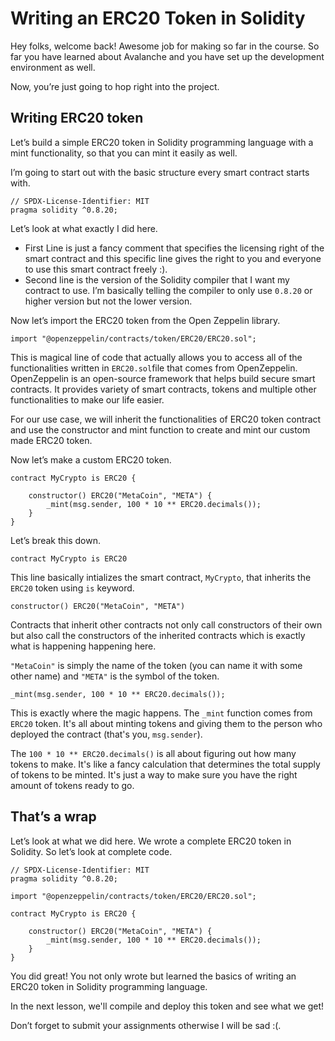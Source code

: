 # Writing an ERC20 Token in Solidity

Hey folks, welcome back! Awesome job for making so far in the course. So far you have learned about Avalanche and you have set up the development environment as well.

Now, you’re just going to hop right into the project.

## Writing ERC20 token

Let’s build a simple ERC20 token in Solidity programming language with a mint functionality, so that you can mint it easily as well.

I’m going to start out with the basic structure every smart contract starts with.

```
// SPDX-License-Identifier: MIT
pragma solidity ^0.8.20;
```

Let’s look at what exactly I did here.

- First Line is just a fancy comment that specifies the licensing right of the smart contract and this specific line gives the right to you and everyone to use this smart contract freely :).
- Second line is the version of the Solidity compiler that I want my contract to use. I’m basically telling the compiler to only use `0.8.20` or higher version but not the lower version.

Now let’s import the ERC20 token from the Open Zeppelin library.

```
import "@openzeppelin/contracts/token/ERC20/ERC20.sol";
```

This is magical line of code that actually allows you to access all of the functionalities written in `ERC20.sol`file that comes from OpenZeppelin. OpenZeppelin is an open-source framework that helps build secure smart contracts. It provides variety of smart contracts, tokens and multiple other functionalities to make our life easier.

For our use case, we will inherit the functionalities of ERC20 token contract and use the constructor and mint function to create and mint our custom made ERC20 token.

Now let’s make a custom ERC20 token.

```
contract MyCrypto is ERC20 {

    constructor() ERC20("MetaCoin", "META") {
        _mint(msg.sender, 100 * 10 ** ERC20.decimals());
    }
}
```

Let’s break this down.

```
contract MyCrypto is ERC20
```

This line basically intializes the smart contract, `MyCrypto`, that inherits the `ERC20` token using `is` keyword.

```
constructor() ERC20("MetaCoin", "META")
```

Contracts that inherit other contracts not only call constructors of their own but also call the constructors of the inherited contracts which is exactly what is happening happening here.

`"MetaCoin"` is simply the name of the token (you can name it with some other name) and `"META"` is the symbol of the token.

```
_mint(msg.sender, 100 * 10 ** ERC20.decimals());
```

This is exactly where the magic happens. The `_mint` function comes from `ERC20` token. It's all about minting tokens and giving them to the person who deployed the contract (that's you, `msg.sender`).

The `100 * 10 ** ERC20.decimals()` is all about figuring out how many tokens to make. It's like a fancy calculation that determines the total supply of tokens to be minted. It's just a way to make sure you have the right amount of tokens ready to go.

## That’s a wrap

Let’s look at what we did here. We wrote a complete ERC20 token in Solidity. So let’s look at complete code.

```
// SPDX-License-Identifier: MIT
pragma solidity ^0.8.20;

import "@openzeppelin/contracts/token/ERC20/ERC20.sol";

contract MyCrypto is ERC20 {

    constructor() ERC20("MetaCoin", "META") {
        _mint(msg.sender, 100 * 10 ** ERC20.decimals());
    }
}
```

You did great! You not only wrote but learned the basics of writing an ERC20 token in Solidity programming language.

In the next lesson, we'll compile and deploy this token and see what we get!

Don’t forget to submit your assignments otherwise I will be sad :(.
